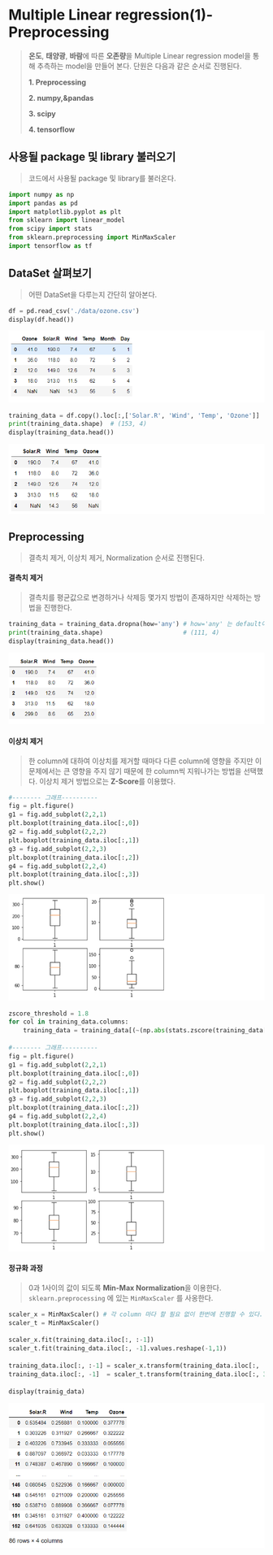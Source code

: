# Multiple Linear regression(1)-Preprocessing

> **온도**, **태양광**, **바람**에 따른 **오존량**을 Multiple Linear regression model을 통해 추측하는 model을 만들어 본다. 단원은 다음과 같은 순서로 진행된다. 
>
> **1. Preprocessing**
>
> **2. numpy,&pandas**
>
> **3. scipy**  
>
> **4. tensorflow** 





## 사용될 package 및 library 불러오기

> 코드에서 사용될 package 및 library를 불러온다.

```python
import numpy as np                              
import pandas as pd
import matplotlib.pyplot as plt
from sklearn import linear_model
from scipy import stats
from sklearn.preprocessing import MinMaxScaler 
import tensorflow as tf
```



## DataSet 살펴보기

> 어떤 DataSet을 다루는지 간단히 알아본다.

```python
df = pd.read_csv('./data/ozone.csv')
display(df.head())
```

![image-20201004164614496](markdown-images/image-20201004164614496.png)

```python
training_data = df.copy().loc[:,['Solar.R', 'Wind', 'Temp', 'Ozone']]
print(training_data.shape)  # (153, 4)
display(training_data.head())
```

![image-20201004164755764](markdown-images/image-20201004164755764.png)



## Preprocessing

> 결측치 제거, 이상치 제거, Normalization 순서로 진행된다.



#### 결측치 제거

> 결측치를 평균값으로 변경하거나 삭제등 몇가지 방법이 존재하지만 삭제하는 방법을 진행한다.

```python
training_data = training_data.dropna(how='any') # how='any' 는 default이다.
print(training_data.shape)                      # (111, 4)
display(training_data.head())
```

  ![image-20201004165048838](markdown-images/image-20201004165048838.png)

#### 이상치 제거

> 한 column에 대하여 이상치를 제거할 때마다 다른 column에 영향을 주지만 이 문제에서는 큰 영향을 주지 않기 때문에 한 column씩 지워나가는 방법을 선택했다. 이상치 제거 방법으로는 **Z-Score**를 이용했다. 

```python
#-------- 그래프----------
fig = plt.figure()
g1 = fig.add_subplot(2,2,1)
plt.boxplot(training_data.iloc[:,0])
g2 = fig.add_subplot(2,2,2)
plt.boxplot(training_data.iloc[:,1])
g3 = fig.add_subplot(2,2,3)
plt.boxplot(training_data.iloc[:,2])
g4 = fig.add_subplot(2,2,4)
plt.boxplot(training_data.iloc[:,3])
plt.show()
```

 ![image-20201004165410794](markdown-images/image-20201004165410794.png)

```python
zscore_threshold = 1.8
for col in training_data.columns:
    training_data = training_data[(~(np.abs(stats.zscore(training_data[col])) > zscore_threshold))]
 
#-------- 그래프----------
fig = plt.figure()
g1 = fig.add_subplot(2,2,1)
plt.boxplot(training_data.iloc[:,0])
g2 = fig.add_subplot(2,2,2)
plt.boxplot(training_data.iloc[:,1])
g3 = fig.add_subplot(2,2,3)
plt.boxplot(training_data.iloc[:,2])
g4 = fig.add_subplot(2,2,4)
plt.boxplot(training_data.iloc[:,3])
plt.show()    
```

![image-20201004165717268](markdown-images/image-20201004165717268.png)

#### 정규화 과정

> 0과 1사이의 값이 되도록 **Min-Max Normalization**을 이용한다. `sklearn.preprocessing` 에 있는 `MinMaxScaler` 를 사옹한다.

```python
scaler_x = MinMaxScaler() # 각 column 마다 할 필요 없이 한번에 진행할 수 있다.
scaler_t = MinMaxScaler()

scaler_x.fit(training_data.iloc[:, :-1])
scaler_t.fit(training_data.iloc[:, -1].values.reshape(-1,1))

training_data.iloc[:, :-1] = scaler_x.transform(training_data.iloc[:, :-1])
training_data.iloc[:, -1]  = scaler_t.transform(training_data.iloc[:, 3].values.reshape(-1,1))

display(trainig_data)
```

![image-20201004170448245](markdown-images/image-20201004170448245.png)